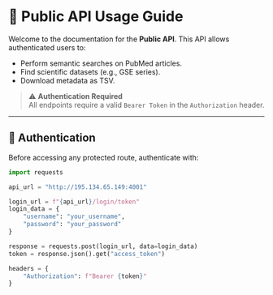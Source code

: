 # 🔬 Public API Usage Guide

Welcome to the documentation for the **Public API**. This API allows authenticated users to:

- Perform semantic searches on PubMed articles.
- Find scientific datasets (e.g., GSE series).
- Download metadata as TSV.

> ⚠️ **Authentication Required**  
> All endpoints require a valid `Bearer Token` in the `Authorization` header.

---

## 🔐 Authentication

Before accessing any protected route, authenticate with:

```python
import requests

api_url = "http://195.134.65.149:4001"

login_url = f"{api_url}/login/token"
login_data = {
    "username": "your_username",
    "password": "your_password"
}

response = requests.post(login_url, data=login_data)
token = response.json().get("access_token")

headers = {
    "Authorization": f"Bearer {token}"
}

